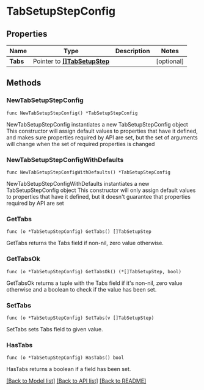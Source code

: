 # TabSetupStepConfig

## Properties

Name | Type | Description | Notes
------------ | ------------- | ------------- | -------------
**Tabs** | Pointer to [**[]TabSetupStep**](TabSetupStep.md) |  | [optional] 

## Methods

### NewTabSetupStepConfig

`func NewTabSetupStepConfig() *TabSetupStepConfig`

NewTabSetupStepConfig instantiates a new TabSetupStepConfig object
This constructor will assign default values to properties that have it defined,
and makes sure properties required by API are set, but the set of arguments
will change when the set of required properties is changed

### NewTabSetupStepConfigWithDefaults

`func NewTabSetupStepConfigWithDefaults() *TabSetupStepConfig`

NewTabSetupStepConfigWithDefaults instantiates a new TabSetupStepConfig object
This constructor will only assign default values to properties that have it defined,
but it doesn't guarantee that properties required by API are set

### GetTabs

`func (o *TabSetupStepConfig) GetTabs() []TabSetupStep`

GetTabs returns the Tabs field if non-nil, zero value otherwise.

### GetTabsOk

`func (o *TabSetupStepConfig) GetTabsOk() (*[]TabSetupStep, bool)`

GetTabsOk returns a tuple with the Tabs field if it's non-nil, zero value otherwise
and a boolean to check if the value has been set.

### SetTabs

`func (o *TabSetupStepConfig) SetTabs(v []TabSetupStep)`

SetTabs sets Tabs field to given value.

### HasTabs

`func (o *TabSetupStepConfig) HasTabs() bool`

HasTabs returns a boolean if a field has been set.


[[Back to Model list]](../README.md#documentation-for-models) [[Back to API list]](../README.md#documentation-for-api-endpoints) [[Back to README]](../README.md)


